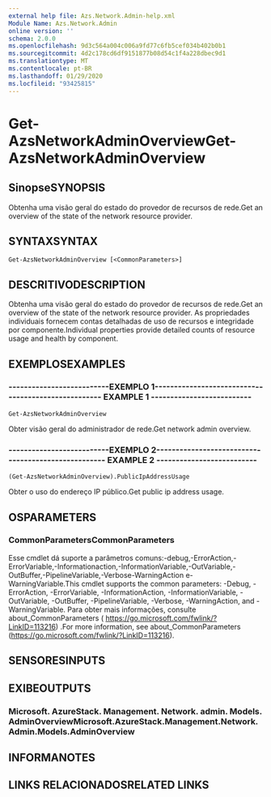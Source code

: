 ```yaml
---
external help file: Azs.Network.Admin-help.xml
Module Name: Azs.Network.Admin
online version: ''
schema: 2.0.0
ms.openlocfilehash: 9d3c564a004c006a9fd77c6fb5cef034b402b0b1
ms.sourcegitcommit: 4d2c178cd6df9151877b08d54c1f4a228dbec9d1
ms.translationtype: MT
ms.contentlocale: pt-BR
ms.lasthandoff: 01/29/2020
ms.locfileid: "93425815"
---
```

# <span data-ttu-id="2927e-101">Get-AzsNetworkAdminOverview</span><span class="sxs-lookup"><span data-stu-id="2927e-101">Get-AzsNetworkAdminOverview</span></span>

## <span data-ttu-id="2927e-102">Sinopse</span><span class="sxs-lookup"><span data-stu-id="2927e-102">SYNOPSIS</span></span>
<span data-ttu-id="2927e-103">Obtenha uma visão geral do estado do provedor de recursos de rede.</span><span class="sxs-lookup"><span data-stu-id="2927e-103">Get an overview of the state of the network resource provider.</span></span>

## <span data-ttu-id="2927e-104">SYNTAX</span><span class="sxs-lookup"><span data-stu-id="2927e-104">SYNTAX</span></span>

```
Get-AzsNetworkAdminOverview [<CommonParameters>]
```

## <span data-ttu-id="2927e-105">DESCRITIVO</span><span class="sxs-lookup"><span data-stu-id="2927e-105">DESCRIPTION</span></span>
<span data-ttu-id="2927e-106">Obtenha uma visão geral do estado do provedor de recursos de rede.</span><span class="sxs-lookup"><span data-stu-id="2927e-106">Get an overview of the state of the network resource provider.</span></span> <span data-ttu-id="2927e-107">As propriedades individuais fornecem contas detalhadas de uso de recursos e integridade por componente.</span><span class="sxs-lookup"><span data-stu-id="2927e-107">Individual properties provide detailed counts of resource usage and health by component.</span></span>

## <span data-ttu-id="2927e-108">EXEMPLOS</span><span class="sxs-lookup"><span data-stu-id="2927e-108">EXAMPLES</span></span>

### <span data-ttu-id="2927e-109">--------------------------EXEMPLO 1--------------------------</span><span class="sxs-lookup"><span data-stu-id="2927e-109">-------------------------- EXAMPLE 1 --------------------------</span></span>
```
Get-AzsNetworkAdminOverview
```

<span data-ttu-id="2927e-110">Obter visão geral do administrador de rede.</span><span class="sxs-lookup"><span data-stu-id="2927e-110">Get network admin overview.</span></span>

### <span data-ttu-id="2927e-111">--------------------------EXEMPLO 2--------------------------</span><span class="sxs-lookup"><span data-stu-id="2927e-111">-------------------------- EXAMPLE 2 --------------------------</span></span>
```
(Get-AzsNetworkAdminOverview).PublicIpAddressUsage
```

<span data-ttu-id="2927e-112">Obter o uso do endereço IP público.</span><span class="sxs-lookup"><span data-stu-id="2927e-112">Get public ip address usage.</span></span>

## <span data-ttu-id="2927e-113">OS</span><span class="sxs-lookup"><span data-stu-id="2927e-113">PARAMETERS</span></span>

### <span data-ttu-id="2927e-114">CommonParameters</span><span class="sxs-lookup"><span data-stu-id="2927e-114">CommonParameters</span></span>
<span data-ttu-id="2927e-115">Esse cmdlet dá suporte a parâmetros comuns:-debug,-ErrorAction,-ErrorVariable,-Informationaction,-InformationVariable,-OutVariable,-OutBuffer,-PipelineVariable,-Verbose-WarningAction e-WarningVariable.</span><span class="sxs-lookup"><span data-stu-id="2927e-115">This cmdlet supports the common parameters: -Debug, -ErrorAction, -ErrorVariable, -InformationAction, -InformationVariable, -OutVariable, -OutBuffer, -PipelineVariable, -Verbose, -WarningAction, and -WarningVariable.</span></span> <span data-ttu-id="2927e-116">Para obter mais informações, consulte about_CommonParameters ( https://go.microsoft.com/fwlink/?LinkID=113216) .</span><span class="sxs-lookup"><span data-stu-id="2927e-116">For more information, see about_CommonParameters (https://go.microsoft.com/fwlink/?LinkID=113216).</span></span>

## <span data-ttu-id="2927e-117">SENSORES</span><span class="sxs-lookup"><span data-stu-id="2927e-117">INPUTS</span></span>

## <span data-ttu-id="2927e-118">EXIBE</span><span class="sxs-lookup"><span data-stu-id="2927e-118">OUTPUTS</span></span>

### <span data-ttu-id="2927e-119">Microsoft. AzureStack. Management. Network. admin. Models. AdminOverview</span><span class="sxs-lookup"><span data-stu-id="2927e-119">Microsoft.AzureStack.Management.Network.Admin.Models.AdminOverview</span></span>

## <span data-ttu-id="2927e-120">INFORMA</span><span class="sxs-lookup"><span data-stu-id="2927e-120">NOTES</span></span>

## <span data-ttu-id="2927e-121">LINKS RELACIONADOS</span><span class="sxs-lookup"><span data-stu-id="2927e-121">RELATED LINKS</span></span>

